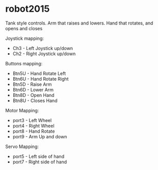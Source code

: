 # robot2015

Tank style controls.  Arm that raises and lowers.  Hand that rotates, and opens and closes

Joystick mapping:
*	Ch3 - Left Joystick up/down
*	Ch2 - Right Joystick up/down

Buttons mapping:
*	Btn5U - Hand Rotate Left
*	Btn6U - Hand Rotate Right
*	Btn5D - Raise Arm
*	Btn6D - Lower Arm
*	Btn8D - Open Hand
*	Btn8U - Closes Hand

Motor Mapping:
* port3 - Left Wheel
* port4 - Right Wheel
* port8 - Hand Rotate
* port9 - Arm Up and down

Servo Mapping:
* port5 - Left side of hand
* port7 - Right side of hand
